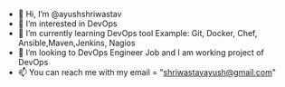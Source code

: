 - 👋 Hi, I’m @ayushshriwastav
- 👀 I’m interested in DevOps 
- 🌱 I’m currently learning DevOps tool Example: Git, Docker, Chef, Ansible,Maven,Jenkins, Nagios
- 💞️ I’m looking to DevOps Engineer Job and I am working project of DevOps
- 📫 You can reach me with my email = "shriwastavayush@gmail.com"

<!---
ayushshriwastav/ayushshriwastav is a ✨ special ✨ repository because its `README.md` (this file) appears on your GitHub profile.
You can click the Preview link to take a look at your changes.
--->
